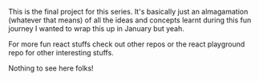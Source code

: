 This is the final project for this series. It's basically just an almagamation (whatever that means) of all the ideas and concepts learnt during this fun journey
I wanted to wrap this up in January but yeah.

For more fun react stuffs check out other repos or the react playground repo for other interesting stuffs.

Nothing to see here folks!